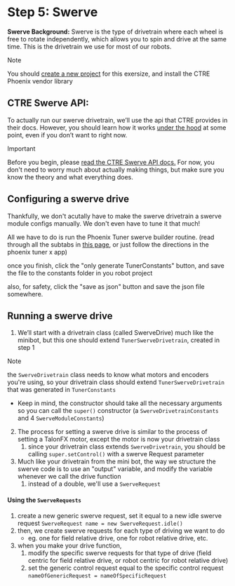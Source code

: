 # Step 5: Swerve

**Swerve Background:**
Swerve is the type of drivetrain where each wheel is free to rotate independently, which allows you to spin and drive at the same time. This is the drivetrain we use for most of our robots.


>[!NOTE]
>You should [create a new project](Supplementals/Intro-to-Wpilib.md#project-creation) for this exersize, and install the CTRE Phoenix vendor library

## CTRE Swerve API:
To actually run our swerve drivetrain, we’ll use the api that CTRE provides in their docs. However, you should learn how it works [under the hood](Supplementals/How%20to%20Structure%20a%20Custom%20Swerve%20Drivetrain.md) at some point, even if you don’t want to right now.

>[!IMPORTANT]
>Before you begin, please [read the CTRE Swerve API docs.](https://v6.docs.ctr-electronics.com/en/stable/docs/api-reference/mechanisms/swerve/swerve-overview.html) 
>For now, you don't need to worry much about actually making things, but make sure you know the theory and what everything does.
## Configuring a swerve drive
Thankfully, we don't acutally have to make the swerve drivetrain a swerve module configs manually. We don't even have to tune it that much!

All we have to do is run the Phoenix Tuner swerve builder routine. (read through all the subtabs in [this page](https://v6.docs.ctr-electronics.com/en/stable/docs/tuner/tuner-swerve/index.html), or just follow the directions in the phoenix tuner x app)

once you finish, click the "only generate TunerConstants" button, and save the file to the constants folder in you robot project

also, for safety, click the "save as json" button and save the json file somewhere.
## Running a swerve drive
1. We’ll start with a drivetrain class (called SwerveDrive) much like the minibot, but this one should extend `TunerSwerveDrivetrain`, created in step 1 
>[!NOTE]
> the `SwerveDrivetrain` class needs to know what motors and encoders you're using, so your drivetrain class should extend `TunerSwerveDrivetrain` that was generated in `TunerConstants`
- Keep in mind, the constructor should take all the necessary arguments so you can call the `super()` constructor (a `SwerveDrivetrainConstants` and 4 `SwerveModuleConstants`)

2. The process for setting a swerve drive is similar to the process of setting a TalonFX motor, except the motor is now your drivetrain class
	1. since your drivetrain class extends `SwerveDrivetrain`, you should be calling `super.setControl()` with a swerve Request parameter
3. Much like your drivetrain from the mini bot, the way we structure the swerve code is to use an "output" variable, and modify the variable whenever we call the drive function
	1. instead of a double, we'll use a `SwerveRequest`
#### Using the `SwerveRequests`
1. create a new generic swerve request, set it equal to a new idle swerve request `SwerveRequest name = new SwerveRequest.idle()`
2. then, we create swerve requests for each type of driving we want to do 
	- eg. one for field relative drive, one for robot relative drive, etc.
3. when you make your drive function, 
	1. modify the specific swerve requests for that type of drive (field centric for field relative drive, or robot centric for robot relative drive)
	2. set the generic control request equal to the specific control request `nameOfGenericRequest = nameOfSpecificRequest`


